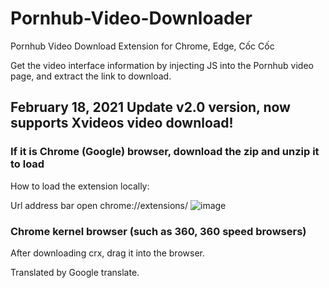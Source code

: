 # Pornhub-Video-Downloader
Pornhub Video Download Extension for Chrome, Edge, Cốc Cốc

Get the video interface information by injecting JS into the Pornhub video page, and extract the link to download.

## February 18, 2021 Update v2.0 version, now supports Xvideos video download!

### If it is Chrome (Google) browser, download the zip and unzip it to load

How to load the extension locally:

Url address bar open  chrome://extensions/
![image](./img/usage.png)

### Chrome kernel browser (such as 360, 360 speed browsers)
After downloading crx, drag it into the browser.

Translated by Google translate.

